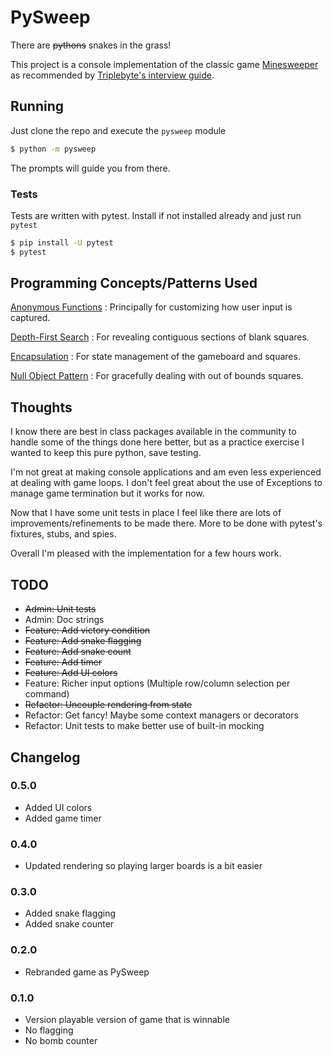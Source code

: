 # PySweep

There are ~~pythons~~ snakes in the grass!

This project is a console implementation of the classic game
[Minesweeper](https://en.wikipedia.org/wiki/Minesweeper_\(video_game\))
as recommended by
[Triplebyte's interview guide](https://triplebyte.com/candidates/interview_guide).

## Running

Just clone the repo and execute the `pysweep` module

```bash
$ python -m pysweep
```

The prompts will guide you from there.

### Tests

Tests are written with pytest. Install if not installed already and just run `pytest`

```bash
$ pip install -U pytest
$ pytest
```

## Programming Concepts/Patterns Used

[Anonymous Functions](https://en.wikipedia.org/wiki/Anonymous_function)
: Principally for customizing how user input is captured.

[Depth-First Search](https://en.wikipedia.org/wiki/Depth-first_search)
: For revealing contiguous sections of blank squares.

[Encapsulation](https://en.wikipedia.org/wiki/Encapsulation_\(computer_programming\))
: For state management of the gameboard and squares.

[Null Object Pattern](https://en.wikipedia.org/wiki/Null_object_pattern)
: For gracefully dealing with out of bounds squares.

## Thoughts

I know there are best in class packages available in the community to handle some of the things done here better, but as
a practice exercise I wanted to keep this pure python, save testing.

I'm not great at making console applications and am even less experienced at dealing with game loops. I don't feel great
about the use of Exceptions to manage game termination but it works for now. 

Now that I have some unit tests in place I feel like there are lots of improvements/refinements to be made there. More
to be done with pytest's fixtures, stubs, and spies.

Overall I'm pleased with the implementation for a few hours work.

## TODO

- ~~Admin: Unit tests~~
- Admin: Doc strings
- ~~Feature: Add victory condition~~
- ~~Feature: Add snake flagging~~
- ~~Feature: Add snake count~~
- ~~Feature: Add timer~~
- ~~Feature: Add UI colors~~
- Feature: Richer input options (Multiple row/column selection per command)
- ~~Refactor: Uncouple rendering from state~~
- Refactor: Get fancy! Maybe some context managers or decorators
- Refactor: Unit tests to make better use of built-in mocking

## Changelog

### 0.5.0

- Added UI colors
- Added game timer

### 0.4.0

- Updated rendering so playing larger boards is a bit easier

### 0.3.0

- Added snake flagging
- Added snake counter

### 0.2.0

- Rebranded game as PySweep

### 0.1.0

- Version playable version of game that is winnable
- No flagging
- No bomb counter
